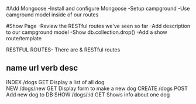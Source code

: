 #Add Mongoose
-Install and configure Mongoose
-Setup campground
-Use camground model inside of our routes

#Show Page
-Review the RESTful routes we've seen so far
-Add description to our campground model
-Show db.collection.drop()
-Add a show route/template

RESTFUL ROUTES- There are & RESTful routes



name        url     verb        desc
---------------------------------------------------------
INDEX       /dogs    GET   Display a list of all dog  
NEW      /dogs/new   GET   Display form to make a new dog
CREATE      /dogs   POST   Add new dog to DB
SHOW     /dogs/:id   GET   Shows info about one dog